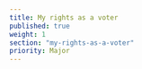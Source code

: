 ```yaml
---
title: My rights as a voter
published: true
weight: 1
section: "my-rights-as-a-voter"
priority: Major
---
```


